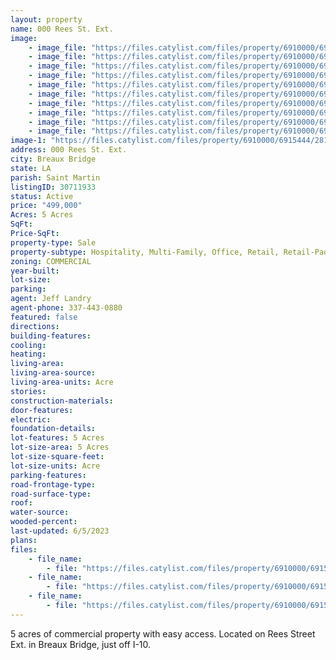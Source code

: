 ```yaml
---
layout: property
name: 000 Rees St. Ext.
image:
    - image_file: "https://files.catylist.com/files/property/6910000/6915444/27920309_000_Rees_St_Aerial__1_.png"
    - image_file: "https://files.catylist.com/files/property/6910000/6915444/27920340_1.png"
    - image_file: "https://files.catylist.com/files/property/6910000/6915444/27920341_2.png"
    - image_file: "https://files.catylist.com/files/property/6910000/6915444/27920316_DJI_0216.JPG"
    - image_file: "https://files.catylist.com/files/property/6910000/6915444/27920317_DJI_0221.JPG"
    - image_file: "https://files.catylist.com/files/property/6910000/6915444/27920318_DJI_0224.JPG"
    - image_file: "https://files.catylist.com/files/property/6910000/6915444/27920319_DJI_0226.JPG"
    - image_file: "https://files.catylist.com/files/property/6910000/6915444/27920320_Screen_Shot_2022_10_07_at_12.23.27_PM.png"
    - image_file: "https://files.catylist.com/files/property/6910000/6915444/27652132_Plat1.PNG"
    - image_file: "https://files.catylist.com/files/property/6910000/6915444/27652133_Plat2.PNG"
image-1: "https://files.catylist.com/files/property/6910000/6915444/28160416_000_REES_EDITED_PHOTO.jpg"
address: 000 Rees St. Ext.
city: Breaux Bridge
state: LA
parish: Saint Martin
listingID: 30711933
status: Active
price: "499,000"
Acres: 5 Acres
SqFt:
Price-SqFt:
property-type: Sale
property-subtype: Hospitality, Multi-Family, Office, Retail, Retail-Pad, Self Storage, Vacation/Resort, Other
zoning: COMMERCIAL
year-built:
lot-size:
parking:
agent: Jeff Landry
agent-phone: 337-443-0880
featured: false
directions:
building-features:
cooling:
heating:
living-area:
living-area-source:
living-area-units: Acre
stories:
construction-materials:
door-features:
electric:
foundation-details:
lot-features: 5 Acres
lot-size-area: 5 Acres
lot-size-square-feet:
lot-size-units: Acre
parking-features:
road-frontage-type:
road-surface-type:
roof:
water-source:
wooded-percent:
last-updated: 6/5/2023
plans:
files:
    - file_name: 
        - file: "https://files.catylist.com/files/property/6910000/6915444/raw_26939893_Plat_1.pdf"
    - file_name: 
        - file: "https://files.catylist.com/files/property/6910000/6915444/raw_26939902_Scan_2021_3_12__10577_.pdf"
    - file_name: 
        - file: "https://files.catylist.com/files/property/6910000/6915444/raw_27920321_Flyer_000_Rees_St___Jeff.pdf"
---
```

5 acres of commercial property with easy access. Located on Rees Street Ext. in Breaux Bridge, just off I-10.
